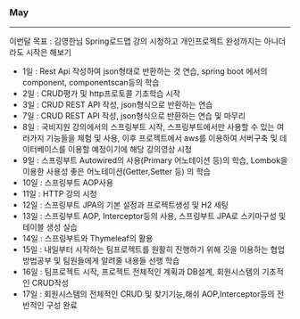 ### May
---

이번달 목표 : 김영한님 Spring로드맵 강의 시청하고 개인프로젝트 완성까지는 아니더라도 시작은 해보기

- 1일 : Rest Api 작성하여 json형태로 반환하는 것 연습, spring boot 에서의 component, componentscan등의 학습
- 2일 : CRUD평가 및 http프로토콜 기초학습 시작
- 3일 : CRUD REST API 작성, json형식으로 반환하는 연습
- 7일 : CRUD REST API 작성, json형식으로 반환하는 연습 및 마무리
- 8일 : 국비지원 강의에서의 스프링부트 시작, 스프링부트에서만 사용할 수 있는 여러가지 기능들을 체험 및 사용, 이후 프로젝트에서 aws를 이용하여 서버구축 및 데이터베이스를 이용할 예정이기에 해당 강의영상 시청
- 9일 : 스프링부트 Autowired의 사용(Primary 어노테이션 등)의 학습, Lombok을 이용한 사용성 좋은 어노테이션(Getter,Setter 등) 의 학습
- 10일 : 스프링부트 AOP사용
- 11일 : HTTP 강의 시청
- 12일 : 스프링부트 JPA의 기본 설정과 프로젝트생성 및 H2 세팅
- 13일 : 스프링부트 AOP, Interceptor등의 사용, 스프링부트 JPA로 스키마구성 및 테이블 생성 실습
- 14일 : 스프링부트와 Thymeleaf의 활용
- 15일 : 내일부터 시작하는 팀프로젝트를 원활히 진행하기 위해 깃을 이용하는 협업 방법공부 및 팀원들에게 알려줄 내용들 선행 학습
- 16일 : 팀프로젝트 시작, 프로젝트 전체적인 계획과 DB설계, 회원시스템의 기초적인 CRUD작성
- 17일 : 회원시스템의 전체적인 CRUD 및 찾기기능,해쉬 AOP,Interceptor등의 전반적인 구성 완료
